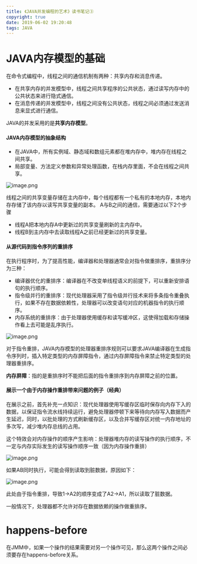 ```yaml
---
title: 《JAVA并发编程的艺术》读书笔记③
copyright: true
date: 2019-06-02 19:20:48
tags: JAVA
---
```


# JAVA内存模型的基础

在命令式编程中，线程之间的通信机制有两种：共享内存和消息传递。

- 在共享内存的并发模型中，线程之间共享程序的公共状态，通过读写内存中的公共状态来进行隐式通信。
- 在消息传递的并发模型中，线程之间没有公共状态，线程之间必须通过发送消息来显式进行通信。

JAVA的并发采用的是**共享内存模型**。

#### JAVA内存模型的抽象结构
- 在JAVA中，所有实例域、静态域和数组元素都在堆内存中，堆内存在线程之间共享。
- 局部变量、方法定义参数和异常处理函数，在栈内存里面，不会在线程之间共享。

![image.png](https://upload-images.jianshu.io/upload_images/13918038-32ce6a246e0c8cdd.png?imageMogr2/auto-orient/strip%7CimageView2/2/w/1240)

线程之间的共享变量存储在主内存中，每个线程都有一个私有的本地内存，本地内存存储了该内存以读写共享变量的副本。
A与B之间的通信，需要通过以下2个步骤
- 线程A把本地内存A中更新过的共享变量刷新的主内存中。
- 线程B到主内存中去读取线程A之前已经更新过的共享变量。

#### 从源代码到指令序列的重排序
在执行程序时，为了提高性能，编译器和处理器通常会对指令做重排序，重排序分为三种：
- 编译器优化的重排序：编译器在不改变单线程语义的前提下，可以重新安排语句的执行顺序。
- 指令级并行的重排序：现代处理器采用了指令级并行技术来将多条指令重叠执行，如果不存在数据依赖性，处理器可以改变语句对应的机器指令的执行顺序。
- 内存系统的重排序：由于处理器使用缓存和读写缓冲区，这使得加载和存储操作看上去可能是乱序执行。

![image.png](https://upload-images.jianshu.io/upload_images/13918038-c82ce2df3c4d9e08.png?imageMogr2/auto-orient/strip%7CimageView2/2/w/1240)

对于指令重排，JAVA内存模型的处理器重排序规则可以要求JAVA编译器在生成指令序列时，插入特定类型的内存屏障指令，通过内存屏障指令来禁止特定类型的处理器重排序。

**内存屏障**：指的是重排序时不能把后面的指令重排序到内存屏障之前的位置。

#### 展示一个由于内存操作重排带来问题的例子（经典）
在展示之前，首先补充一点知识：现代处理器使用写缓存区临时保存向内存下入的数据，以保证指令流水线持续运行，避免处理器停顿下来等待向内存写入数据而产生延迟，同时，以批处理的方式刷新缓存区，以及合并写缓存区对统一内存地址的多次写，减少堆内存总线的占用。

这个特效会对内存操作的顺序产生影响：处理器堆内存的读写操作的执行顺序，不一定与内存实际发生的读写操作顺序一致（因为内存操作重排）

![image.png](https://upload-images.jianshu.io/upload_images/13918038-640d065ce10355d8.png?imageMogr2/auto-orient/strip%7CimageView2/2/w/1240)

如果AB同时执行，可能会得到读取到脏数据，原因如下：

![image.png](https://upload-images.jianshu.io/upload_images/13918038-ac6059838ed563db.png?imageMogr2/auto-orient/strip%7CimageView2/2/w/1240)

此处由于指令重排，导致1->A2的顺序变成了A2->A1，所以读取了脏数据。

一般情况下，处理器都不允许对存在数据依赖的操作做重排序。

# happens-before
在JMM中，如果一个操作的结果需要对另一个操作可见，那么这两个操作之间必须要存在happens-before关系。
